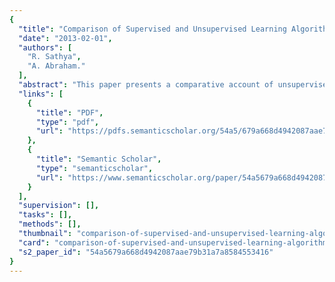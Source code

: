 ```yaml
---
{
  "title": "Comparison of Supervised and Unsupervised Learning Algorithms for Pattern Classification",
  "date": "2013-02-01",
  "authors": [
    "R. Sathya",
    "A. Abraham."
  ],
  "abstract": "This paper presents a comparative account of unsupervised and supervised learning models and their pattern classification evaluations as applied to the higher education scenario. Classification plays a vital role in machine based learning algorithms and in the present study, we found that, though the error back-propagation learning algorithm as provided by supervised learning model is very efficient for a number of non-linear real-time problems, KSOM of unsupervised learning model, offers efficient solution and classification in the present study.",
  "links": [
    {
      "title": "PDF",
      "type": "pdf",
      "url": "https://pdfs.semanticscholar.org/54a5/679a668d4942087aae79b31a7a8584553416.pdf"
    },
    {
      "title": "Semantic Scholar",
      "type": "semanticscholar",
      "url": "https://www.semanticscholar.org/paper/54a5679a668d4942087aae79b31a7a8584553416"
    }
  ],
  "supervision": [],
  "tasks": [],
  "methods": [],
  "thumbnail": "comparison-of-supervised-and-unsupervised-learning-algorithms-for-pattern-classification-thumb.jpg",
  "card": "comparison-of-supervised-and-unsupervised-learning-algorithms-for-pattern-classification-card.jpg",
  "s2_paper_id": "54a5679a668d4942087aae79b31a7a8584553416"
}
---
```


